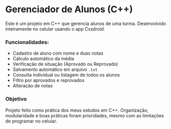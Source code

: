# Gerenciador de Alunos (C++)

Este é um projeto em C++ que gerencia alunos de uma turma. Desenvolvido inteiramente no celular usando o app Cxxdroid.

### Funcionalidades:
- Cadastro de aluno com nome e duas notas
- Cálculo automático da média
- Verificação de situação (Aprovado ou Reprovado)
- Salvamento automático em arquivo `.txt`
- Consulta individual ou listagem de todos os alunos
- Filtro por aprovados e reprovados
- Alteração de notas

### Objetivo
Projeto feito como prática dos meus estudos em C++. Organização, modularidade e boas práticas foram prioridades, mesmo com as limitações de programar no celular.
